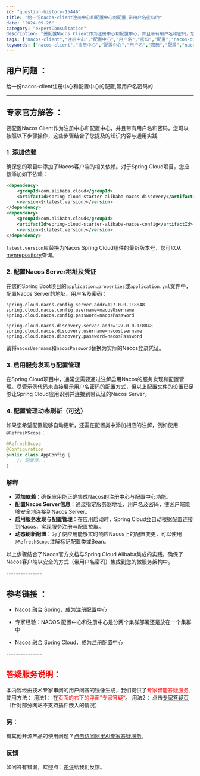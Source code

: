 ```yaml
---
id: "question-history-15446"
title: "给一份nacos-client注册中心和配置中心的配置,带用户名密码的"
date: "2024-09-26"
category: "expertConsultation"
description: "要配置Nacos Client作为注册中心和配置中心，并且带有用户名和密码，您可以按照以下步骤操作，这些步骤结合了您提及的知识内容与通用实践：### 1. 添加依赖确保您的项目中添加了Nacos客户端的相关依赖。对于Spring Cloud项目，您应该添加如下依赖：```xmldependency "
tags: ["nacos-client","注册中心","配置中心","用户名","密码","配置","nacos-opensource"]
keywords: ["nacos-client","注册中心","配置中心","用户名","密码","配置","nacos-opensource"]
---
```


## 用户问题 ： 
 给一份nacos-client注册中心和配置中心的配置,带用户名密码的  

---------------
## 专家官方解答 ：

要配置Nacos Client作为注册中心和配置中心，并且带有用户名和密码，您可以按照以下步骤操作，这些步骤结合了您提及的知识内容与通用实践：

### 1. 添加依赖

确保您的项目中添加了Nacos客户端的相关依赖。对于Spring Cloud项目，您应该添加如下依赖：

```xml
<dependency>
    <groupId>com.alibaba.cloud</groupId>
    <artifactId>spring-cloud-starter-alibaba-nacos-discovery</artifactId>
    <version>${latest.version}</version>
</dependency>
<dependency>
    <groupId>com.alibaba.cloud</groupId>
    <artifactId>spring-cloud-starter-alibaba-nacos-config</artifactId>
    <version>${latest.version}</version>
</dependency>
```

`latest.version`应替换为Nacos Spring Cloud组件的最新版本号，您可以从[mvnrepository](https://mvnrepository.com/artifact/com.alibaba.cloud/spring-cloud-starter-alibaba-nacos-discovery)查询。

### 2. 配置Nacos Server地址及凭证

在您的Spring Boot项目的`application.properties`或`application.yml`文件中，配置Nacos Server的地址、用户名及密码：

```properties
spring.cloud.nacos.config.server-addr=127.0.0.1:8848
spring.cloud.nacos.config.username=nacosUsername
spring.cloud.nacos.config.password=nacosPassword

spring.cloud.nacos.discovery.server-addr=127.0.0.1:8848
spring.cloud.nacos.discovery.username=nacosUsername
spring.cloud.nacos.discovery.password=nacosPassword
```

请将`nacosUsername`和`nacosPassword`替换为实际的Nacos登录凭证。

### 3. 启用服务发现与配置管理

在Spring Cloud项目中，通常您需要通过注解启用Nacos的服务发现和配置管理。尽管示例代码未直接展示用户名密码的配置方式，但以上配置文件的设置已足够让Spring Cloud应用识别并连接到带认证的Nacos Server。

### 4. 配置管理动态刷新（可选）

如果您希望配置能够自动更新，还需在配置类中添加相应的注解，例如使用`@RefreshScope`：

```java
@RefreshScope
@Configuration
public class AppConfig {
    // 配置项...
}
```

### 解释

- **添加依赖**：确保应用能正确集成Nacos的注册中心与配置中心功能。
- **配置Nacos Server信息**：通过指定服务器地址、用户名及密码，使客户端能够安全地连接到Nacos Server。
- **启用服务发现与配置管理**：在应用启动时，Spring Cloud会自动根据配置连接到Nacos，实现服务注册与配置拉取。
- **动态刷新配置**：为了使应用能够实时响应Nacos上的配置变更，可以使用`@RefreshScope`注解标记配置类或Bean。

以上步骤结合了Nacos官方文档与Spring Cloud Alibaba集成的实践，确保了Nacos客户端以安全的方式（带用户名密码）集成到您的微服务架构中。


<font color="#949494">---------------</font> 


## 参考链接 ：

* [Nacos 融合 Spring，成为注册配置中心](https://nacos.io/docs/latest/ecology/use-nacos-with-spring)
 
 * 专家经验：NACOS 配置中心和注册中心是分两个集群部署还是放在一个集群中 
 
 * [Nacos 融合 Spring Cloud，成为注册配置中心](https://nacos.io/docs/latest/ecology/use-nacos-with-spring-cloud)


 <font color="#949494">---------------</font> 
 


## <font color="#FF0000">答疑服务说明：</font> 

本内容经由技术专家审阅的用户问答的镜像生成，我们提供了<font color="#FF0000">专家智能答疑服务</font>,使用方法：
用法1： 在<font color="#FF0000">页面的右下的浮窗”专家答疑“</font>。
用法2： 点击[专家答疑页](https://answer.opensource.alibaba.com/docs/intro)（针对部分网站不支持插件嵌入的情况）
### 另：


有其他开源产品的使用问题？[点击访问阿里AI专家答疑服务](https://answer.opensource.alibaba.com/docs/intro)。
### 反馈
如问答有错漏，欢迎点：[差评](https://ai.nacos.io/user/feedbackByEnhancerGradePOJOID?enhancerGradePOJOId=15516)给我们反馈。
